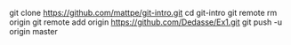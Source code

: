 git clone https://github.com/mattpe/git-intro.git
cd git-intro
git remote rm origin
git remote add origin https://github.com/Dedasse/Ex1.git
git push -u origin master

